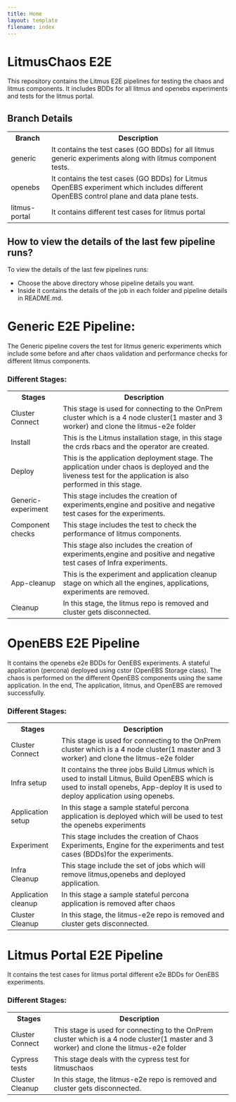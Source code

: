 ```yaml
---
title: Home
layout: template
filename: index
--- 
```



# LitmusChaos E2E

This repository contains the Litmus E2E pipelines for testing the chaos and litmus components. It includes BDDs for all litmus and openebs experiments and tests for the litmus portal.

## Branch Details
<table>
  <tr>
    <th>Branch</th>
    <th>Description</th>
  </tr>
  <tr>
    <td>generic</td>
    <td>It contains the test cases (GO BDDs) for all litmus generic experiments along with litmus component tests.</td>
  </tr>
  <tr>
    <td>openebs</td>
    <td>It contains the test cases (GO BDDs) for Litmus OpenEBS experiment which includes different OpenEBS control plane and data plane tests. 
  </tr>
  <tr>
    <td>litmus-portal</td>
    <td>It contains different test cases for litmus portal</td>
  </tr>
</table>

## How to view the details of the last few pipeline runs?
To view the details of the last few pipelines runs:
- Choose the above directory whose pipeline details you want.
- Inside it contains the details of the job in each folder and pipeline details in README.md. 

# Generic E2E Pipeline:

The Generic pipeline covers the test for litmus generic experiments which include some before and after chaos validation and performance checks for different litmus components.

### Different Stages:

<table style="width:100%">
  <tr>
    <th>Stages</th>
    <th>Description</th>
  </tr>
  <tr>
    <td>Cluster Connect</td>
    <td>This stage is used for connecting to the OnPrem cluster which is a 4 node cluster(1 master and 3 worker) and clone the litmus-e2e folder</td>
  </tr>
  <tr>
    <td>Install</td>
    <td>This is the Litmus installation stage, in this stage the crds rbacs and the operator are created.</td>
  </tr>
    <tr>
    <td>Deploy</td>
    <td>This is the application deployment stage. The application under chaos is deployed and the liveness test for the application is also performed in this stage.</td>
  </tr>
    <tr>
    <td>Generic-experiment</td>
    <td>This stage includes the creation of experiments,engine and positive and negative test cases for the experiments.</td>
  </tr>
    <tr>
    <td>Component checks</td>
    <td>This stage includes the test to check the performance of litmus components.</td>
  </tr>
  </tr>
    <tr>
    <td></td>
    <td>This stage also includes the creation of experiments,engine and positive and negative test cases of Infra experiments.</td>
  </tr>  
  <tr>
    <td>App-cleanup</td>
    <td>This is the experiment and application cleanup stage on which all the engines, applications, experiments are removed.</td>
  </tr>
    <tr>
    <td>Cleanup</td>
    <td>In this stage, the litmus repo is removed and cluster gets disconnected.</td>
  </tr>
</table>

# OpenEBS E2E Pipeline
It contains the openebs e2e BDDs for OenEBS experiments. A stateful application (percona) deployed using cstor (OpenEBS Storage class). The chaos is performed on the different OpenEBS components using the same application. In the end, The application, litmus, and OpenEBS are removed successfully.

### Different Stages:
<table style="width:100%">
  <tr>
    <th>Stages</th>
    <th>Description</th>
  </tr>
  <tr>
    <td>Cluster Connect</td>
    <td>This stage is used for connecting to the OnPrem cluster which is a 4 node cluster(1 master and 3 worker) and clone the litmus-e2e folder</td>
  </tr>
  <tr>
    <td>Infra setup</td>
    <td>It contains the three jobs Build Litmus which is used to install Litmus, Build OpenEBS which is used to install openebs, App-deploy It is used to deploy application using openebs.</td>
  </tr>
  <tr>
    <td>Application setup</td>
    <td>In this stage a sample stateful percona application is deployed which will be used to test the openebs experiments</td>
  </tr>
   <tr>
    <td>Experiment</td>
    <td>This stage includes the creation of Chaos Experiments, Engine for the experiments and test cases (BDDs)for the experiments.</td>
  </tr>
    <tr>
    <td>Infra Cleanup</td>
    <td>This stage include the set of jobs which will remove litmus,openebs and deployed application.</td>
  </tr>
  <tr>
    <td>Application cleanup</td>
    <td>In this stage a sample stateful percona application is removed after chaos</td>
  </tr>  
   <tr>
    <td>Cluster Cleanup</td>
    <td>In this stage, the litmus-e2e repo is removed and cluster gets disconnected.</td>
  </tr>
</table>

# Litmus Portal E2E Pipeline
It contains the test cases for litmus portal different e2e BDDs for OenEBS experiments.

### Different Stages:
<table>
  <tr>
    <th>Stages</th>
    <th>Description</th>
  </tr>
  <tr>
    <td>Cluster Connect</td>
    <td>This stage is used for connecting to the OnPrem cluster which is a 4 node cluster(1 master and 3 worker) and clone the litmus-e2e folder</td>
  </tr>
  <tr>
    <td>Cypress tests</td>
    <td>This stage deals with the cypress test for litmuschaos</td>
  </tr>
  </tr>  
   <tr>
    <td>Cluster Cleanup</td>
    <td>In this stage, the litmus-e2e repo is removed and cluster gets disconnected.</td>
  </tr>
</table>
